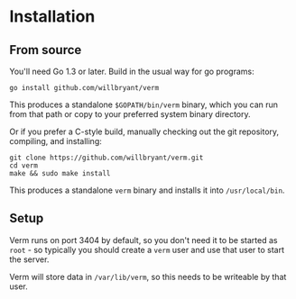 Installation
============

From source
-----------

You'll need Go 1.3 or later.  Build in the usual way for go programs:

```
go install github.com/willbryant/verm
```

This produces a standalone `$GOPATH/bin/verm` binary, which you can run from that
path or copy to your preferred system binary directory.

Or if you prefer a C-style build, manually checking out the git repository,
compiling, and installing:

```
git clone https://github.com/willbryant/verm.git
cd verm
make && sudo make install
```

This produces a standalone `verm` binary and installs it into `/usr/local/bin`.

Setup
-----

Verm runs on port 3404 by default, so you don't need it to be started as `root` -
so typically you should create a `verm` user and use that user to start the server.

Verm will store data in `/var/lib/verm`, so this needs to be writeable by that user.

